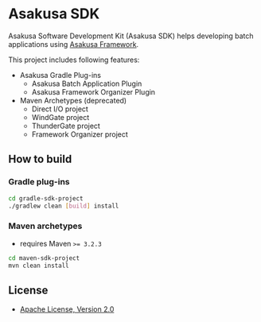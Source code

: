 # Asakusa SDK

Asakusa Software Development Kit (Asakusa SDK) helps developing batch applications using [Asakusa Framework](https://github.com/asakusafw/asakusafw).

This project includes following features:

* Asakusa Gradle Plug-ins
  * Asakusa Batch Application Plugin
  * Asakusa Framework Organizer Plugin
* Maven Archetypes (deprecated)
  * Direct I/O project
  * WindGate project
  * ThunderGate project
  * Framework Organizer project 

## How to build

### Gradle plug-ins

```sh
cd gradle-sdk-project
./gradlew clean [build] install
```

### Maven archetypes

* requires Maven `>= 3.2.3`

```sh
cd maven-sdk-project
mvn clean install
```

## License
* [Apache License, Version 2.0](http://www.apache.org/licenses/LICENSE-2.0)
